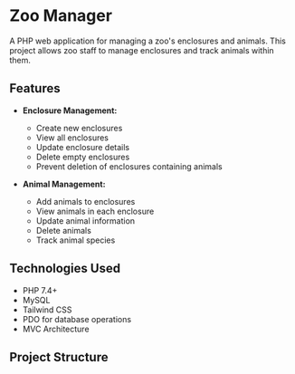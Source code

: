 # Zoo Manager

A PHP web application for managing a zoo's enclosures and animals. This project allows zoo staff to manage enclosures and track animals within them.

## Features

- **Enclosure Management:**
  - Create new enclosures
  - View all enclosures
  - Update enclosure details
  - Delete empty enclosures
  - Prevent deletion of enclosures containing animals

- **Animal Management:**
  - Add animals to enclosures
  - View animals in each enclosure
  - Update animal information
  - Delete animals
  - Track animal species

## Technologies Used

- PHP 7.4+
- MySQL
- Tailwind CSS
- PDO for database operations
- MVC Architecture

## Project Structure

